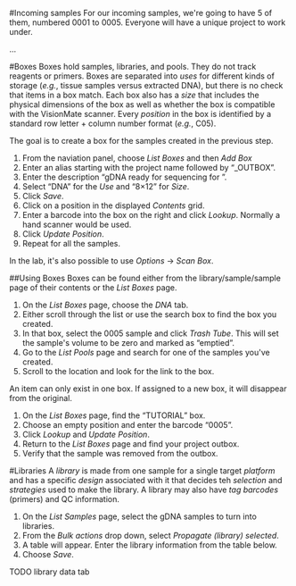 
#Incoming samples
For our incoming samples, we're going to have 5 of them, numbered 0001
to 0005. Everyone will have a unique project to work under.


...

#Boxes
Boxes hold samples, libraries, and pools. They do not track reagents or
primers. Boxes are separated into _uses_ for different kinds of storage
(_e.g._, tissue samples versus extracted DNA), but there is no check
that items in a box match. Each box also has a _size_ that includes the
physical dimensions of the box as well as whether the box is compatible
with the VisionMate scanner. Every _position_ in the box is identified
by a standard row letter + column number format (_e.g._, C05).

The goal is to create a box for the samples created in the previous step.

1. From the naviation panel, choose _List Boxes_ and then _Add Box_
1. Enter an alias starting with the project name followed by “_OUTBOX”.
1. Enter the description “gDNA ready for sequencing for <project>”.
1. Select “DNA” for the _Use_ and “8×12” for _Size_.
1. Click _Save_.
1. Click on a position in the displayed _Contents_ grid.
1. Enter a barcode into the box on the right and click _Lookup_.
Normally a hand scanner would be used.
1. Click _Update Position_.
1. Repeat for all the samples.

In the lab, it's also possible to use _Options_ → _Scan Box_.

##Using Boxes
Boxes can be found either from the library/sample/sample page of their
contents or the _List Boxes_ page.

1. On the _List Boxes_ page, choose the _DNA_ tab.
1. Either scroll through the list or use the search box to find the box
you created.
1. In that box, select the 0005 sample and click _Trash Tube_. This will
set the sample's volume to be zero and marked as “emptied”.
1. Go to the _List Pools_ page and search for one of the samples you've
created.
1. Scroll to the location and look for the link to the box.

An item can only exist in one box. If assigned to a new box, it will
disappear from the original.

1. On the _List Boxes_ page, find the “TUTORIAL” box.
1. Choose an empty position and enter the barcode “<PROJECT>0005”.
1. Click _Lookup_ and _Update Position_.
1. Return to the _List Boxes_ page and find your project outbox.
1. Verify that the sample was removed from the outbox.

#Libraries
A _library_ is made from one sample for a single target _platform_ and
has a specific _design_ associated with it that decides teh _selection_
and _strategies_ used to make the library. A library may also have _tag
barcodes_ (primers) and QC information.

1. On the _List Samples_ page, select the gDNA samples to turn into
libraries.
1. From the _Bulk actions_ drop down, select _Propagate (library) selected_.
1. A table will appear. Enter the library information from the table below.
1. Choose _Save_.

TODO library data tab
